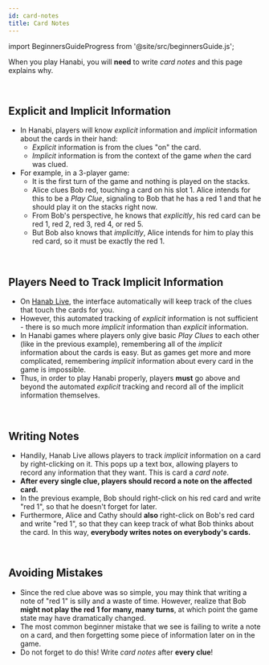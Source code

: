 ```yaml
---
id: card-notes
title: Card Notes
---
```


import BeginnersGuideProgress from '@site/src/beginnersGuide.js';

<BeginnersGuideProgress id="card-notes" />

When you play Hanabi, you will **need** to write *card notes* and this page explains why.

<br />

## Explicit and Implicit Information

- In Hanabi, players will know *explicit* information and *implicit* information about the cards in their hand:
  - *Explicit* information is from the clues "on" the card.
  - *Implicit* information is from the context of the game *when* the card was clued.
- For example, in a 3-player game:
  - It is the first turn of the game and nothing is played on the stacks.
  - Alice clues Bob red, touching a card on his slot 1. Alice intends for this to be a *Play Clue*, signaling to Bob that he has a red 1 and that he should play it on the stacks right now.
  - From Bob's perspective, he knows that *explicitly*, his red card can be red 1, red 2, red 3, red 4, or red 5.
  - But Bob also knows that *implicitly*, Alice intends for him to play this red card, so it must be exactly the red 1.

<br />

## Players Need to Track Implicit Information

- On [Hanab Live](https://hanab.live/), the interface automatically will keep track of the clues that touch the cards for you.
- However, this automated tracking of *explicit* information is not sufficient - there is so much more *implicit* information than *explicit* information.
- In Hanabi games where players only give basic *Play Clues* to each other (like in the previous example), remembering all of the *implicit* information about the cards is easy. But as games get more and more complicated, remembering *implicit* information about every card in the game is impossible.
- Thus, in order to play Hanabi properly, players **must** go above and beyond the automated *explicit* tracking and record all of the implicit information themselves.

<br />

## Writing Notes

- Handily, Hanab Live allows players to track *implicit* information on a card by right-clicking on it. This pops up a text box, allowing players to record any information that they want. This is card a *card note*.
- **After every single clue, players should record a note on the affected card.**
- In the previous example, Bob should right-click on his red card and write "red 1", so that he doesn't forget for later.
- Furthermore, Alice and Cathy should **also** right-click on Bob's red card and write "red 1", so that they can keep track of what Bob thinks about the card. In this way, **everybody writes notes on everybody's cards.**

<br />

## Avoiding Mistakes

- Since the red clue above was so simple, you may think that writing a note of "red 1" is silly and a waste of time. However, realize that Bob **might not play the red 1 for many, many turns**, at which point the game state may have dramatically changed.
- The most common beginner mistake that we see is failing to write a note on a card, and then forgetting some piece of information later on in the game.
- Do not forget to do this! Write *card notes* after **every clue**!
